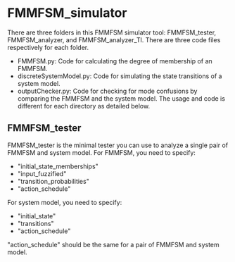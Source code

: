 # FMMFSM_simulator
There are three folders in this FMMFSM simulator tool: FMMFSM_tester, FMMFSM_analyzer, and FMMFSM_analyzer_Tl.
There are three code files respectively for each folder.
- FMMFSM.py: Code for calculating the degree of membership of an FMMFSM.
- discreteSystemModel.py: Code for simulating the state transitions of a system model.
- outputChecker.py: Code for checking for mode confusions by comparing the FMMFSM and the system model.
The usage and code is different for each directory as detailed below.

## FMMFSM_tester
FMMFSM_tester is the minimal tester you can use to analyze a single pair of FMMFSM and system model.
For FMMFSM, you need to specify:
- "initial_state_memberships"
- "input_fuzzified"
- "transition_probabilities"
- "action_schedule"

For system model, you need to specify:
- "initial_state"
- "transitions"
- "action_schedule"

"action_schedule" should be the same for a pair of FMMFSM and system model.
